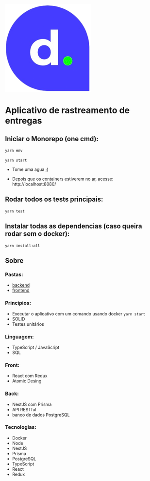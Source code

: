 
![dellivLogo](frontend/public/logo-delliv.png)

# Aplicativo de rastreamento de entregas


## Iniciar o Monorepo (one cmd):

```shell
yarn env

yarn start
```

- Tome uma agua ;)

- Depois que os containers estiverem no ar, acesse: http://localhost:8080/

## Rodar todos os tests principais:

```shell
yarn test
```

## Instalar todas as dependencias (caso queira rodar sem o docker):

```shell
yarn install:all
```

## Sobre

### Pastas:

- [backend](/backend/)
- [frontend](/frontend/)

### Principios:
- Executar o aplicativo com um comando usando docker `yarn start`
- SOLID
- Testes unitários

### Linguagem:
- TypeScript / JavaScript
- SQL

### Front:
- React com Redux
- Atomic Desing

### Back:
- NestJS com Prisma
- API RESTful
- banco de dados PostgreSQL


### Tecnologias:
- Docker
- Node
- NestJS
- Prisma
- PostgreSQL
- TypeScript
- React
- Redux
